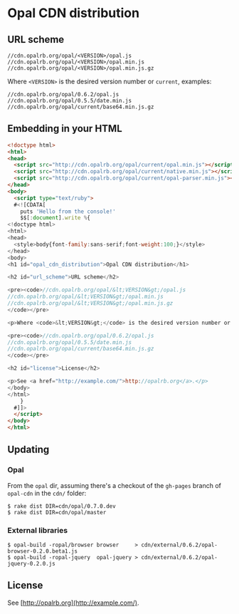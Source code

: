 # Opal CDN distribution

## URL scheme

    //cdn.opalrb.org/opal/<VERSION>/opal.js
    //cdn.opalrb.org/opal/<VERSION>/opal.min.js
    //cdn.opalrb.org/opal/<VERSION>/opal.min.js.gz

Where `<VERSION>` is the desired version number or `current`, examples:

    //cdn.opalrb.org/opal/0.6.2/opal.js
    //cdn.opalrb.org/opal/0.5.5/date.min.js
    //cdn.opalrb.org/opal/current/base64.min.js.gz


## Embedding in your HTML

```html
<!doctype html>
<html>
<head>
  <script src="http://cdn.opalrb.org/opal/current/opal.min.js"></script>
  <script src="http://cdn.opalrb.org/opal/current/native.min.js"></script>
  <script src="http://cdn.opalrb.org/opal/current/opal-parser.min.js"></script>
</head>
<body>
  <script type="text/ruby">
  #<![CDATA[
    puts 'Hello from the console!'
    $$[:document].write %{
<!doctype html>
<html>
<head>
  <style>body{font-family:sans-serif;font-weight:100;}</style>
</head>
<body>
<h1 id="opal_cdn_distribution">Opal CDN distribution</h1>

<h2 id="url_scheme">URL scheme</h2>

<pre><code>//cdn.opalrb.org/opal/&lt;VERSION&gt;/opal.js
//cdn.opalrb.org/opal/&lt;VERSION&gt;/opal.min.js
//cdn.opalrb.org/opal/&lt;VERSION&gt;/opal.min.js.gz
</code></pre>

<p>Where <code>&lt;VERSION&gt;</code> is the desired version number or <code>current</code>, examples:</p>

<pre><code>//cdn.opalrb.org/opal/0.6.2/opal.js
//cdn.opalrb.org/opal/0.5.5/date.min.js
//cdn.opalrb.org/opal/current/base64.min.js.gz
</code></pre>

<h2 id="license">License</h2>

<p>See <a href="http://example.com/">http://opalrb.org</a>.</p>
</body>
</html>
    }
  #]]>
  </script>
</body>
</html>
```

## Updating

### Opal

From the `opal` dir, assuming there's a checkout of the `gh-pages` branch of `opal-cdn` in the `cdn/` folder:

    $ rake dist DIR=cdn/opal/0.7.0.dev
    $ rake dist DIR=cdn/opal/master

### External libraries

    $ opal-build -ropal/browser browser     > cdn/external/0.6.2/opal-browser-0.2.0.beta1.js
    $ opal-build -ropal-jquery  opal-jquery > cdn/external/0.6.2/opal-jquery-0.2.0.js


## License

See [http://opalrb.org](http://example.com/).
